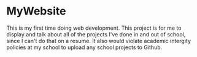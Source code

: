 # MyWebsite
This is my first time doing web development.
This project is for me to display and talk about all of the projects I've done in and out of school, since I can't do that on a resume. It also would violate academic intergity policies at my school to upload any school projects to Github. 
